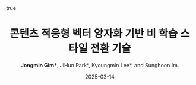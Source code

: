 ---
title: "콘텐츠 적응형 벡터 양자화 기반 비 학습 스타일 전환 기술"
description: Workshop on Image Processing and Image Understanding (IPIU), Feb 2025
author: <strong>Jongmin Gim*</strong>, JiHun Park*, Kyoungmin Lee*, and Sunghoon Im.
categories: publications
date: 2025-03-14
pin: false
math: true
mermaid: true
image:
  path: /assets/img/post_images/cast.png
  lqip: data:image/webp;base64,UklGRpoAAABXRUJQVlA4WAoAAAAQAAAADwAABwAAQUxQSDIAAAARL0AmbZurmr57yyIiqE8oiG0bejIYEQTgqiDA9vqnsUSI6H+oAERp2HZ65qP/VIAWAFZQOCBCAAAA8AEAnQEqEAAIAAVAfCWkAALp8sF8rgRgAP7o9FDvMCkMde9PK7euH5M1m6VWoDXf2FkP3BqV0ZYbO6NA/VFIAAAA
  alt: SAstyler
---